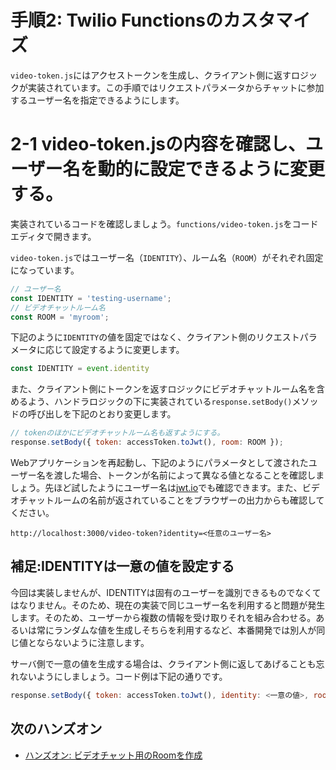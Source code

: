 # 手順2: Twilio Functionsのカスタマイズ

`video-token.js`にはアクセストークンを生成し、クライアント側に返すロジックが実装されています。この手順ではリクエストパラメータからチャットに参加するユーザー名を指定できるようにします。

# 2-1 video-token.jsの内容を確認し、ユーザー名を動的に設定できるように変更する。

実装されているコードを確認しましょう。`functions/video-token.js`をコードエディタで開きます。

`video-token.js`ではユーザー名（`IDENTITY`）、ルーム名（`ROOM`）がそれぞれ固定になっています。
```js
// ユーザー名
const IDENTITY = 'testing-username';
// ビデオチャットルーム名
const ROOM = 'myroom';
```

下記のように`IDENTITY`の値を固定ではなく、クライアント側のリクエストパラメータに応じて設定するように変更します。

```js
const IDENTITY = event.identity
```

また、クライアント側にトークンを返すロジックにビデオチャットルーム名を含めるよう、ハンドラロジックの下に実装されている`response.setBody()`メソッドの呼び出しを下記のとおり変更します。

```js
// tokenのほかにビデオチャットルーム名も返すようにする。
response.setBody({ token: accessToken.toJwt(), room: ROOM });
```

Webアプリケーションを再起動し、下記のようにパラメータとして渡されたユーザー名を渡した場合、トークンが名前によって異なる値となることを確認しましょう。先ほど試したようにユーザー名は[jwt.io](https://jwt.io)でも確認できます。また、ビデオチャットルームの名前が返されていることをブラウザーの出力からも確認してください。

```
http://localhost:3000/video-token?identity=<任意のユーザー名>
```

## 補足:IDENTITYは一意の値を設定する

今回は実装しませんが、IDENTITYは固有のユーザーを識別できるものでなくてはなりません。そのため、現在の実装で同じユーザー名を利用すると問題が発生します。そのため、ユーザーから複数の情報を受け取りそれを組み合わせる。あるいは常にランダムな値を生成しそちらを利用するなど、本番開発では別人が同じ値とならないように注意します。

サーバ側で一意の値を生成する場合は、クライアント側に返してあげることも忘れないようにしましょう。コード例は下記の通りです。
```js
response.setBody({ token: accessToken.toJwt(), identity: <一意の値>, room: ROOM });
```

## 次のハンズオン

- [ハンズオン: ビデオチャット用のRoomを作成](../03-Create-Video-Chat-Room/00-Overview.md)

